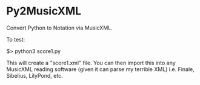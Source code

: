 # Py2MusicXML
Convert Python to Notation via MusicXML.

To test:

$> python3 score1.py

This will create a "score1.xml" file. You can then import this into any MusicXML reading software
(given it can parse my terrible XML) i.e. Finale, Sibelius, LilyPond, etc.
